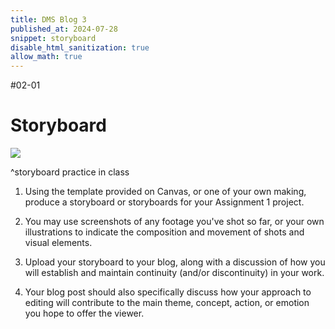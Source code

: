 ```yaml
---
title: DMS Blog 3
published_at: 2024-07-28
snippet: storyboard
disable_html_sanitization: true
allow_math: true
---
```

#02-01
# Storyboard

![](240728/sbic.png)

^storyboard practice in class


1. Using the template provided on Canvas, or one of your own making, produce a storyboard or storyboards for your Assignment 1 project.

2. You may use screenshots of any footage you've shot so far, or your own illustrations to indicate the composition and movement of shots and visual elements.

3. Upload your storyboard to your blog, along with a discussion of how you will establish and maintain continuity (and/or discontinuity) in your work.

4. Your blog post should also specifically discuss how your approach to editing will contribute to the main theme, concept, action, or emotion you hope to offer the viewer.